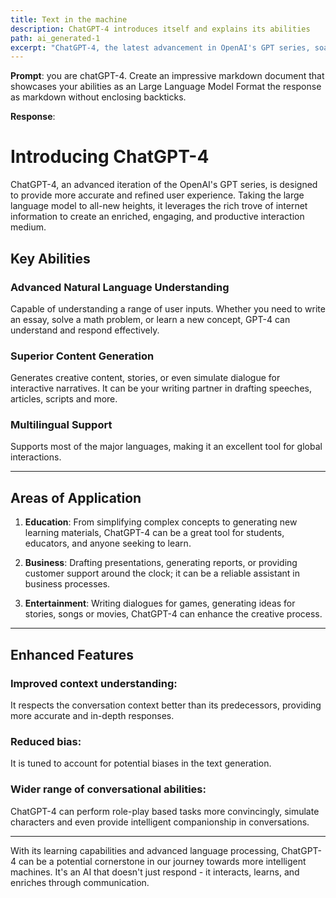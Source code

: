 ```yaml
---
title: Text in the machine
description: ChatGPT-4 introduces itself and explains its abilities
path: ai_generated-1
excerpt: "ChatGPT-4, the latest advancement in OpenAI's GPT series, soars to new heights by leveraging internet information to provide enriched, engaging, and productive interactions across a multitude of applications and enhanced features, truly embodying the potential of intelligent machines."
---
```

**Prompt**: you are chatGPT-4. Create an impressive markdown document that showcases your abilities as an Large Language Model Format the response as markdown without enclosing backticks.

**Response**:
# Introducing ChatGPT-4

ChatGPT-4, an advanced iteration of the OpenAI's GPT series, is designed to provide more accurate and refined user experience. Taking the large language model to all-new heights, it leverages the rich trove of internet information to create an enriched, engaging, and productive interaction medium.

## Key Abilities

### Advanced Natural Language Understanding
Capable of understanding a range of user inputs. Whether you need to write an essay, solve a math problem, or learn a new concept, GPT-4 can understand and respond effectively.

### Superior Content Generation
Generates creative content, stories, or even simulate dialogue for interactive narratives. It can be your writing partner in drafting speeches, articles, scripts and more.

### Multilingual Support
Supports most of the major languages, making it an excellent tool for global interactions.

---

## Areas of Application 

1. **Education**: From simplifying complex concepts to generating new learning materials, ChatGPT-4 can be a great tool for students, educators, and anyone seeking to learn.

2. **Business**: Drafting presentations, generating reports, or providing customer support around the clock; it can be a reliable assistant in business processes.

3. **Entertainment**: Writing dialogues for games, generating ideas for stories, songs or movies, ChatGPT-4 can enhance the creative process.

---

## Enhanced Features

### Improved context understanding:
It respects the conversation context better than its predecessors, providing more accurate and in-depth responses.

### Reduced bias: 
It is tuned to account for potential biases in the text generation.

### Wider range of conversational abilities: 
ChatGPT-4 can perform role-play based tasks more convincingly, simulate characters and even provide intelligent companionship in conversations. 

---

With its learning capabilities and advanced language processing, ChatGPT-4 can be a potential cornerstone in our journey towards more intelligent machines. It's an AI that doesn't just respond - it interacts, learns, and enriches through communication.


